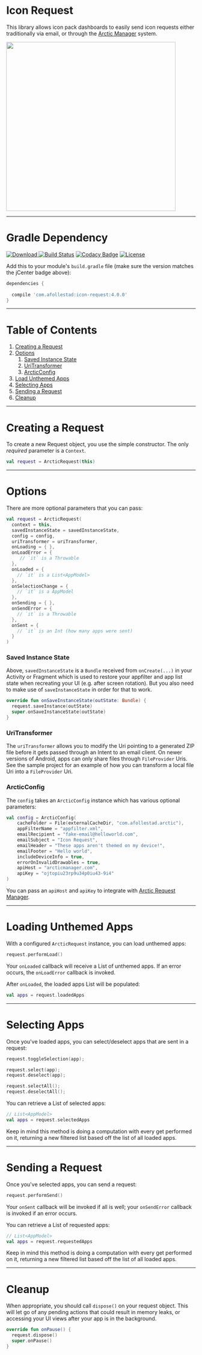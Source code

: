 # Icon Request

This library allows icon pack dashboards to easily send icon requests
either traditionally via email, or through the [Arctic Manager](https://arcticmanager.com) system.

<img src="https://raw.githubusercontent.com/afollestad/arctic-icon-request/master/art/showcase2.png" width="450" />

---

# Gradle Dependency

[ ![Download](https://api.bintray.com/packages/drummer-aidan/maven/icon-request/images/download.svg) ](https://bintray.com/drummer-aidan/maven/icon-request/_latestVersion)
[![Build Status](https://travis-ci.org/afollestad/arctic-icon-request.svg)](https://travis-ci.org/afollestad/arctic-icon-request)
[![Codacy Badge](https://api.codacy.com/project/badge/Grade/1eb8ed67c1f34eaf9bc176faeb6652bf)](https://www.codacy.com/app/drummeraidan_50/arctic-icon-request?utm_source=github.com&amp;utm_medium=referral&amp;utm_content=afollestad/arctic-icon-request&amp;utm_campaign=Badge_Grade)
[![License](https://img.shields.io/badge/license-Apache%202-4EB1BA.svg?style=flat-square)](https://www.apache.org/licenses/LICENSE-2.0.html)

Add this to your module's `build.gradle` file (make sure the version matches the jCenter badge above):

```gradle
dependencies {
  
  compile 'com.afollestad:icon-request:4.0.0'
}
```

---

# Table of Contents

1. [Creating a Request](https://github.com/afollestad/arctic-icon-request#creating-a-request)
2. [Options](https://github.com/afollestad/arctic-icon-request#options)
    1. [Saved Instance State](https://github.com/afollestad/arctic-icon-request#saved-instance-state)
    2. [UriTransformer](https://github.com/afollestad/arctic-icon-request#uritransformer)
    3. [ArcticConfig](https://github.com/afollestad/arctic-icon-request#arcticconfig)
3. [Load Unthemed Apps](https://github.com/afollestad/arctic-icon-request#loading-unthemed-apps)
4. [Selecting Apps](https://github.com/afollestad/arctic-icon-request#selecting-apps)
5. [Sending a Request](https://github.com/afollestad/arctic-icon-request#sending-a-request)
6. [Cleanup](https://github.com/afollestad/arctic-icon-request#cleanup)

---

# Creating a Request

To create a new Request object, you use the simple constructor. The only *required*
parameter is a `Context`.

```kotlin
val request = ArcticRequest(this)
```

---

# Options

There are more optional parameters that you can pass:

```kotlin
val request = ArcticRequest(
  context = this,
  savedInstanceState = savedInstanceState,
  config = config,
  uriTransformer = uriTransformer,
  onLoading = { },
  onLoadError = {
     // `it` is a Throwable
  },
  onLoaded = {
    // `it` is a List<AppModel>
  },
  onSelectionChange = {
    // `it` is a AppModel
  },
  onSending = { },
  onSendError = {
    // `it` is a Throwable
  },
  onSent = {
    // `it` is an Int (how many apps were sent)
  }
)
```

### Saved Instance State

Above, `savedInstanceState` is a `Bundle` received from `onCreate(...)` in your Activity
or Fragment which is used to restore your appfilter and app list state when recreating
your UI (e.g. after screen rotation). But you also need to make use of `saveInstanceState`
in order for that to work.

```kotlin
override fun onSaveInstanceState(outState: Bundle) {
  request.saveInstance(outState)
  super.onSaveInstanceState(outState)
}
```

### UriTransformer

The `uriTransformer` allows you to modify the Uri pointing to a generated ZIP file before it
gets passed through an Intent to an email client. On newer versions of Android, apps can
only share files through `FileProvider` Uris. See the sample project for an example of how
you can transform a local file Uri into a `FileProvider` Uri.

### ArcticConfig

The `config` takes an `ArcticConfig` instance which has various optional parameters:

```kotlin
val config = ArcticConfig(
    cacheFolder = File(externalCacheDir, "com.afollestad.arctic"),
    appFilterName = "appfilter.xml",
    emailRecipient = "fake-email@helloworld.com",
    emailSubject = "Icon Request",
    emailHeader = "These apps aren't themed on my device!",
    emailFooter = "Hello world",
    includeDeviceInfo = true,
    errorOnInvalidDrawables = true,
    apiHost = "arcticmanager.com",
    apiKey = "ojtopiu23rp9u34p0iu43-9i4"
)
```

You can pass an `apiHost` and `apiKey` to integrate with [Arctic Request Manager](https://arcticmanager.com).

---

# Loading Unthemed Apps

With a configured `ArcticRequest` instance, you can load unthemed apps:

```kotlin
request.performLoad()
```

Your `onLoaded` callback will receive a List of unthemed apps. If an error occurs,
the `onLoadError` callback is invoked.

After `onLoaded`, the loaded apps List will be populated:

```kotlin
val apps = request.loadedApps
```

---

# Selecting Apps

Once you've loaded apps, you can select/deselect apps that are sent in a request:

```kotlin
request.toggleSelection(app);

request.select(app);
request.deselect(app);

request.selectAll();
request.deselectAll();
```

You can retrieve a List of selected apps:

```kotlin
// List<AppModel>
val apps = request.selectedApps
```

Keep in mind this method is doing a computation with every get performed on it, returning a new
filtered list based off the list of all loaded apps.

---

# Sending a Request

Once you've selected apps, you can send a request:

```kotlin
request.performSend()
```

Your `onSent` callback will be invoked if all is well; your `onSendError` callback
is invoked if an error occurs.

You can retrieve a List of requested apps:

```kotlin
// List<AppModel>
val apps = request.requestedApps
```

Keep in mind this method is doing a computation with every get performed on it, returning a new
filtered list based off the list of all loaded apps.

---

# Cleanup

When appropriate, you should call `dispose()` on your request object. This will let
go of any pending actions that could result in memory leaks, or accessing your UI views
after your app is in the background.

```kotlin
override fun onPause() {
  request.dispose()
  super.onPause()
}
```
